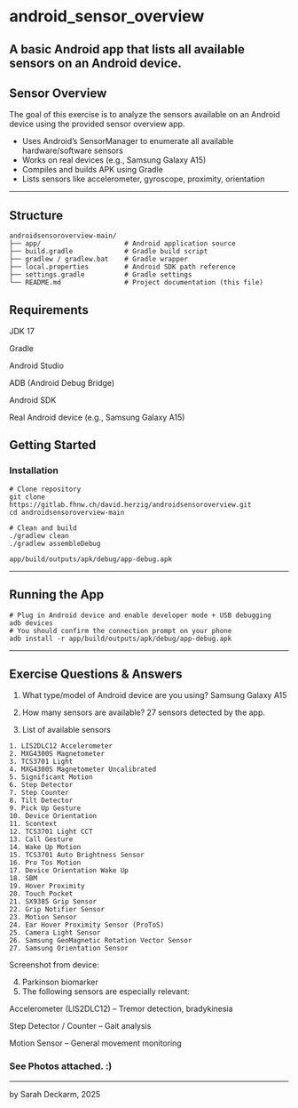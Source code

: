 # android_sensor_overview

A basic Android app that lists all available sensors on an Android device.
---

## Sensor Overview

The goal of this exercise is to analyze the sensors available on an Android device using the provided sensor overview app.
- Uses Android’s SensorManager to enumerate all available hardware/software sensors
- Works on real devices (e.g., Samsung Galaxy A15)
- Compiles and builds APK using Gradle
- Lists sensors like accelerometer, gyroscope, proximity, orientation 

---

##  Structure

```
androidsensoroverview-main/
├── app/                     # Android application source
├── build.gradle             # Gradle build script
├── gradlew / gradlew.bat    # Gradle wrapper
├── local.properties         # Android SDK path reference
├── settings.gradle          # Gradle settings
└── README.md                # Project documentation (this file)
```

##  Requirements
JDK 17

Gradle

Android Studio

ADB (Android Debug Bridge)

Android SDK

Real Android device (e.g., Samsung Galaxy A15)


## Getting Started

### Installation

```
# Clone repository
git clone https://gitlab.fhnw.ch/david.herzig/androidsensoroverview.git
cd androidsensoroverview-main

# Clean and build
./gradlew clean
./gradlew assembleDebug

app/build/outputs/apk/debug/app-debug.apk
```

---

## Running the App

```
# Plug in Android device and enable developer mode + USB debugging
adb devices
# You should confirm the connection prompt on your phone
adb install -r app/build/outputs/apk/debug/app-debug.apk
```

---



## Exercise Questions & Answers
1. What type/model of Android device are you using?
Samsung Galaxy A15

2. How many sensors are available?
27 sensors detected by the app.

3. List of available sensors
```
1. LIS2DLC12 Accelerometer
2. MXG4300S Magnetometer
3. TCS3701 Light
4. MXG4300S Magnetometer Uncalibrated
5. Significant Motion
6. Step Detector
7. Step Counter
8. Tilt Detector
9. Pick Up Gesture
10. Device Orientation
11. Scontext
12. TCS3701 Light CCT
13. Call Gesture
14. Wake Up Motion
15. TCS3701 Auto Brightness Sensor
16. Pro Tos Motion
17. Device Orientation Wake Up
18. SBM
19. Hover Proximity
20. Touch Pocket
21. SX9385 Grip Sensor
22. Grip Notifier Sensor
23. Motion Sensor
24. Ear Hover Proximity Sensor (ProToS)
25. Camera Light Sensor
26. Samsung GeoMagnetic Rotation Vector Sensor
27. Samsung Orientation Sensor
```


Screenshot from device:

4. Parkinson biomarker
5. The following sensors are especially relevant:
   
Accelerometer (LIS2DLC12) – Tremor detection, bradykinesia

Step Detector / Counter – Gait analysis

Motion Sensor – General movement monitoring


### See Photos attached. :) 
---
by Sarah Deckarm, 2025
